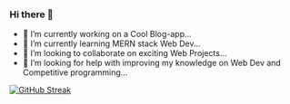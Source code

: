 ### Hi there 👋

<!--
**SahilHussain6362/SahilHussain6362** is a ✨ _special_ ✨ repository because its `README.md` (this file) appears on your GitHub profile.

Here are some ideas to get you started:

- 🔭 I’m currently working on Cool Blog-app using MERN...
- 🌱 I’m currently learning ...
- 👯 I’m looking to collaborate on any Web Project...
- 🤔 I’m looking for help with improving my knowledge on Web Dev and Competitive programming...
- 💬 Ask me about ...
- 📫 How to reach me: ...
- 😄 Pronouns: ...
- ⚡ Fun fact: ...
-->
- 🔭 I’m currently working on a Cool Blog-app...
- 🌱 I’m currently learning MERN stack Web Dev...
- 👯 I’m looking to collaborate on exciting Web Projects...
- 🤔 I’m looking for help with improving my knowledge on Web Dev and Competitive programming...

[![GitHub Streak](https://streak-stats.demolab.com?user=SahilHussain6362&theme=transparent)](https://git.io/streak-stats)
